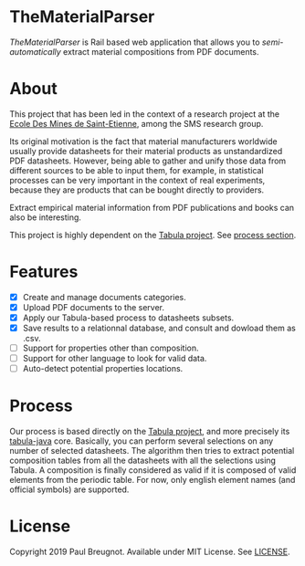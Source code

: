 # TheMaterialParser
*TheMaterialParser* is Rail based web application that allows you to *semi-automatically* extract material compositions from PDF documents.

# About
This project that has been led in the context of a research project at the [Ecole Des Mines de Saint-Etienne](https://www.mines-stetienne.fr/en/), among the SMS research group.

Its original motivation is the fact that material manufacturers worldwide usually provide datasheets for their material products as unstandardized PDF datasheets. However, being able to gather and unify those data from different sources to be able to input them, for example, in statistical processes can be very important in the context of real experiments, because they are products that can be bought directly to providers.

Extract empirical material information from PDF publications and books can also be interesting.

This project is highly dependent on the [Tabula project](https://tabula.technology/). See [process section](#process).

# Features
- [x] Create and manage documents categories.
- [x] Upload PDF documents to the server.
- [x] Apply our Tabula-based process to datasheets subsets.
- [x] Save results to a relationnal database, and consult and dowload them as .csv.
- [ ] Support for properties other than composition.
- [ ] Support for other language to look for valid data.
- [ ] Auto-detect potential properties locations.

# Process
Our process is based directly on the [Tabula project](https://tabula.technology), and more precisely its [tabula-java](https://github.com/tabulapdf/tabula-java) core. Basically, you can perform several selections on any number of selected datasheets. The algorithm then tries to extract potential composition tables from all the datasheets with all the selections using Tabula. A composition is finally considered as valid if it is composed of valid elements from the periodic table. For now, only english element names (and official symbols) are supported.

# License
Copyright 2019 Paul Breugnot. Available under MIT License. See [LICENSE](https://github.com/PaulBreugnot/TheMaterialParser/blob/master/LICENSE).

